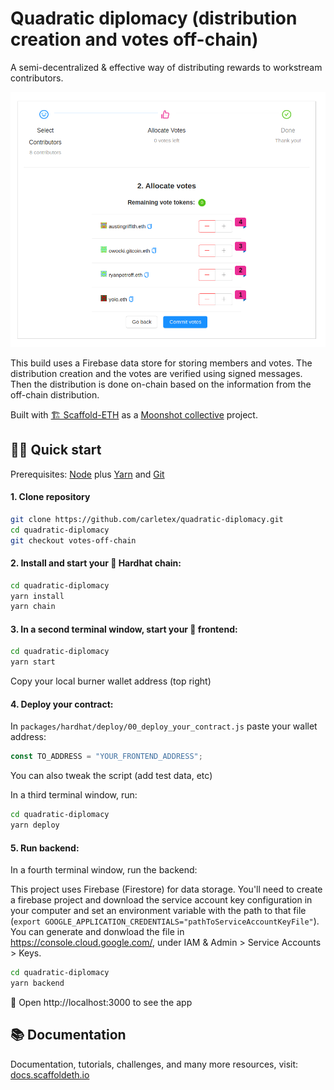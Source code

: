 # Quadratic diplomacy (distribution creation and votes off-chain)

A semi-decentralized & effective way of distributing rewards to workstream contributors.

![Preview](preview.png)

This build uses a Firebase data store for storing members and votes. The distribution creation and the votes are verified using signed messages. Then the distribution is done on-chain based on the information from the off-chain distribution.

Built with [🏗 Scaffold-ETH](https://github.com/austintgriffith/scaffold-eth) as a [Moonshot collective](https://moonshotcollective.space/) project.

## 🏄‍♂️ Quick start

Prerequisites: [Node](https://nodejs.org/en/download/) plus [Yarn](https://classic.yarnpkg.com/en/docs/install/) and [Git](https://git-scm.com/downloads)

#### 1. Clone repository

```bash
git clone https://github.com/carletex/quadratic-diplomacy.git
cd quadratic-diplomacy
git checkout votes-off-chain
```

#### 2. Install and start your 👷‍ Hardhat chain:

```bash
cd quadratic-diplomacy
yarn install
yarn chain
```

#### 3. In a second terminal window, start your 📱 frontend:

```bash
cd quadratic-diplomacy
yarn start
```

Copy your local burner wallet address (top right)

#### 4. Deploy your contract:

In `packages/hardhat/deploy/00_deploy_your_contract.js` paste your wallet address:

```js
const TO_ADDRESS = "YOUR_FRONTEND_ADDRESS";
```

You can also tweak the script (add test data, etc)

In a third terminal window, run:

```bash
cd quadratic-diplomacy
yarn deploy
```

#### 5. Run backend:

In a fourth terminal window, run the backend:

This project uses Firebase (Firestore) for data storage. You'll need to create a firebase project and download the service account key configuration in your computer and set an environment variable with the path to that file (```export GOOGLE_APPLICATION_CREDENTIALS="pathToServiceAccountKeyFile"```). You can generate and donwload the file in https://console.cloud.google.com/, under IAM & Admin > Service Accounts > Keys.

```bash
cd quadratic-diplomacy
yarn backend
```

📱 Open http://localhost:3000 to see the app

## 📚 Documentation

Documentation, tutorials, challenges, and many more resources, visit: [docs.scaffoldeth.io](https://docs.scaffoldeth.io)
